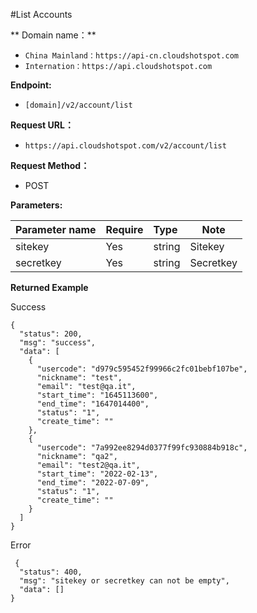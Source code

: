#List Accounts

  
** Domain name：** 
- `China Mainland：https://api-cn.cloudshotspot.com`
- `Internation：https://api.cloudshotspot.com` 
 

**Endpoint:** 

- `[domain]/v2/account/list`



**Request URL：**
- ` https://api.cloudshotspot.com/v2/account/list `
  
**Request Method：**
- POST 

**Parameters:**

|Parameter name|Require|Type|Note|
|:----    |:---|:----- |-----   |
|sitekey |  Yes  |    string   |    Sitekey   |
|secretkey |  Yes  |    string   |    Secretkey   |

**Returned Example**
 
Success

``` 
{
  "status": 200,
  "msg": "success",
  "data": [
    {
      "usercode": "d979c595452f99966c2fc01bebf107be",
      "nickname": "test",
      "email": "test@qa.it",
      "start_time": "1645113600",
      "end_time": "1647014400",
      "status": "1",
      "create_time": ""
    },
    {
      "usercode": "7a992ee8294d0377f99fc930884b918c",
      "nickname": "qa2",
      "email": "test2@qa.it",
      "start_time": "2022-02-13",
      "end_time": "2022-07-09",
      "status": "1",
      "create_time": ""
    }
  ]
}

```
 Error
```
 {
  "status": 400,
  "msg": "sitekey or secretkey can not be empty",
  "data": []
}
```

